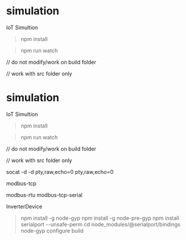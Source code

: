 # simulation

IoT Simultion

> npm install

> npm run watch

// do not modify/work on build folder

// work with src folder only

# simulation

IoT Simultion

> npm install

> npm run watch

// do not modify/work on build folder

// work with src folder only
    
socat -d -d pty,raw,echo=0 pty,raw,echo=0



modbus-tcp

modbus-rtu
modbus-tcp-serial

InverterDevice
<!-- For compiling serialport on Raspberry PI -->

 

>npm install -g node-gyp
>npm install -g node-pre-gyp
>npm install serialport --unsafe-perm
>cd node_modules/@serialport/bindings
>node-gyp configure build

 
